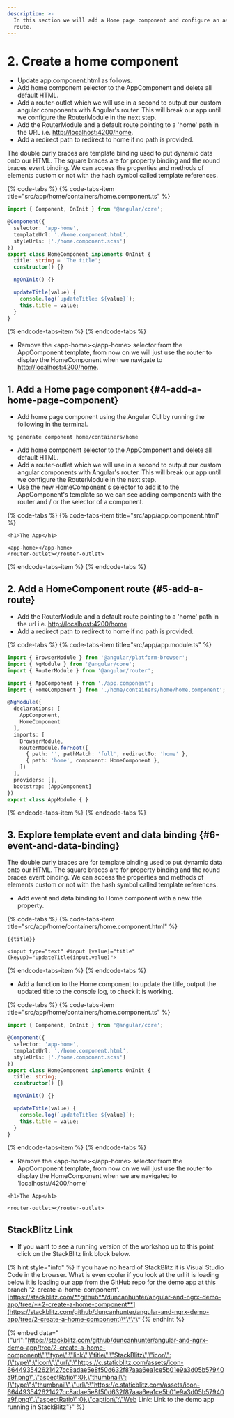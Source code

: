 ```yaml
---
description: >-
  In this section we will add a Home page component and configure an associated
  route.
---
```


# 2. Create a home component

* Update app.component.html as follows.
* Add home component selector to the AppComponent and delete all default HTML.
* Add a router-outlet which we will use in a second to output our custom angular components with Angular's router. This will break our app until we configure the RouterModule in the next step.
* Add the RouterModule and a default route pointing to a 'home' path in the URL i.e. [http://localhost:4200/home](http://localhost:4200/home).
* Add a redirect path to redirect to home if no path is provided.

The double curly braces are template binding used to put dynamic data onto our HTML. The square braces are for property binding and the round braces event binding. We can access the properties and methods of elements custom or not with the hash symbol called template references.

{% code-tabs %}
{% code-tabs-item title="src/app/home/containers/home.component.ts" %}
```typescript
import { Component, OnInit } from '@angular/core';

@Component({
  selector: 'app-home',
  templateUrl: './home.component.html',
  styleUrls: ['./home.component.scss']
})
export class HomeComponent implements OnInit {
  title: string = 'The title';
  constructor() {}

  ngOnInit() {}

  updateTitle(value) {
    console.log(`updateTitle: ${value}`);
    this.title = value;
  }
}
```
{% endcode-tabs-item %}
{% endcode-tabs %}

* Remove the &lt;app-home&gt;&lt;/app-home&gt; selector from the AppComponent template, from now on we will just use the router to display the HomeComponent when we navigate to [http://localhost:4200/home](http://localhost:4200/home).

## 1. Add a Home page component {#4-add-a-home-page-component}

* Add home page component using the Angular CLI by running the following in the terminal.

```text
ng generate component home/containers/home
```

* Add home component selector to the AppComponent and delete all default HTML.
* Add a router-outlet which we will use in a second to output our custom angular components with Angular's router. This will break our app until we configure the RouterModule in the next step.
* Use the new HomeComponent's selector to add it to the AppComponent's template so we can see adding components with the router and / or the selector of a component.

{% code-tabs %}
{% code-tabs-item title="src/app/app.component.html" %}
```markup
<h1>The App</h1>
​
<app-home></app-home>
<router-outlet></router-outlet>
```
{% endcode-tabs-item %}
{% endcode-tabs %}

## 2. Add a HomeComponent route {#5-add-a-route}

* Add the RouterModule and a default route pointing to a 'home' path in the url i.e. [http://localhost:4200/home](http://localhost:4200/home)
* Add a redirect path to redirect to home if no path is provided.

{% code-tabs %}
{% code-tabs-item title="src/app/app.module.ts" %}
```typescript
import { BrowserModule } from '@angular/platform-browser';
import { NgModule } from '@angular/core';
import { RouterModule } from '@angular/router';

import { AppComponent } from './app.component';
import { HomeComponent } from './home/containers/home/home.component';

@NgModule({
  declarations: [
    AppComponent,
    HomeComponent
  ],
  imports: [
    BrowserModule,
    RouterModule.forRoot([
      { path: '', pathMatch: 'full', redirectTo: 'home' },
      { path: 'home', component: HomeComponent },
    ])
  ],
  providers: [],
  bootstrap: [AppComponent]
})
export class AppModule { }
```
{% endcode-tabs-item %}
{% endcode-tabs %}

## 3. Explore template event and data binding {#6-event-and-data-binding}

The double curly braces are for template binding used to put dynamic data onto our HTML. The square braces are for property binding and the round braces event binding. We can access the properties and methods of elements custom or not with the hash symbol called template references.

* Add event and data binding to Home component with a new title property.

{% code-tabs %}
{% code-tabs-item title="src/app/home/containers/home.component.html" %}
```markup
{{title}}

<input type="text" #input [value]="title" (keyup)="updateTitle(input.value)">
```
{% endcode-tabs-item %}
{% endcode-tabs %}

* Add a function to the Home component to update the title, output the updated title to the console log, to check it is working.

{% code-tabs %}
{% code-tabs-item title="src/app/home/containers/home.component.ts" %}
```typescript
import { Component, OnInit } from '@angular/core';

@Component({
  selector: 'app-home',
  templateUrl: './home.component.html',
  styleUrls: ['./home.component.scss']
})
export class HomeComponent implements OnInit {
  title: string;
  constructor() {}

  ngOnInit() {}

  updateTitle(value) {
    console.log(`updateTitle: ${value}`);
    this.title = value;
  }
}
```
{% endcode-tabs-item %}
{% endcode-tabs %}

* Remove the &lt;app-home&gt;&lt;/app-home&gt; selector from the AppComponent template, from now on we will just use the router to display the HomeComponent when we are navigated to 'localhost://4200/home'

```markup
<h1>The App</h1>
​
<router-outlet></router-outlet>
```

## StackBlitz Link

* If you want to see a running version of the workshop up to this point click on the StackBlitz link block below.

{% hint style="info" %}
If you have no heard of StackBlitz it is Visual Studio Code in the browser. What is even cooler if you look at the url it is loading below it is loading our app from the GitHub repo for the demo app at this branch '2-create-a-home-component'. [https://stackblitz.com/**github**/duncanhunter/angular-and-ngrx-demo-app/tree/**2-create-a-home-component**](https://stackblitz.com/github/duncanhunter/angular-and-ngrx-demo-app/tree/2-create-a-home-component)\*\*\*\*
{% endhint %}

{% embed data="{\"url\":\"https://stackblitz.com/github/duncanhunter/angular-and-ngrx-demo-app/tree/2-create-a-home-component\",\"type\":\"link\",\"title\":\"StackBlitz\",\"icon\":{\"type\":\"icon\",\"url\":\"https://c.staticblitz.com/assets/icon-664493542621427cc8adae5e8f50d632f87aaa6ea1ce5b01e9a3d05b57940a9f.png\",\"aspectRatio\":0},\"thumbnail\":{\"type\":\"thumbnail\",\"url\":\"https://c.staticblitz.com/assets/icon-664493542621427cc8adae5e8f50d632f87aaa6ea1ce5b01e9a3d05b57940a9f.png\",\"aspectRatio\":0},\"caption\":\"Web Link: Link to the demo app running in StackBlitz\"}" %}


